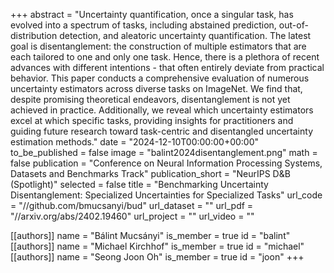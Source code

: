 +++
abstract = "Uncertainty quantification, once a singular task, has evolved into a spectrum of tasks, including abstained prediction, out-of-distribution detection, and aleatoric uncertainty quantification. The latest goal is disentanglement: the construction of multiple estimators that are each tailored to one and only one task. Hence, there is a plethora of recent advances with different intentions - that often entirely deviate from practical behavior. This paper conducts a comprehensive evaluation of numerous uncertainty estimators across diverse tasks on ImageNet. We find that, despite promising theoretical endeavors, disentanglement is not yet achieved in practice. Additionally, we reveal which uncertainty estimators excel at which specific tasks, providing insights for practitioners and guiding future research toward task-centric and disentangled uncertainty estimation methods."
date = "2024-12-10T00:00:00+00:00"
to_be_published = false
image = "balint2024disentanglement.png"
math = false
publication = "Conference on Neural Information Processing Systems, Datasets and Benchmarks Track"
publication_short = "NeurIPS D&B (Spotlight)"
selected = false
title = "Benchmarking Uncertainty Disentanglement: Specialized Uncertainties for Specialized Tasks"
url_code = "//github.com/bmucsanyi/bud"
url_dataset = ""
url_pdf = "//arxiv.org/abs/2402.19460"
url_project = ""
url_video = ""

[[authors]]
    name = "Bálint Mucsányi"
    is_member = true
    id = "balint"
[[authors]]
    name = "Michael Kirchhof"
    is_member = true
    id = "michael"
[[authors]]
    name = "Seong Joon Oh"
    is_member = true
    id = "joon"
+++
